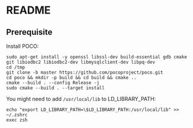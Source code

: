 # README

## Prerequisite

Install POCO:

```
sudo apt-get install -y openssl libssl-dev build-essential gdb cmake git libiodbc2 libiodbc2-dev libmysqlclient-dev libpq-dev
cd /tmp
git clone -b master https://github.com/pocoproject/poco.git
cd poco && mkdir -p build && cd build && cmake ..
cmake --build . --config Release -j
sudo cmake --build . --target install
```
You might need to add `/usr/local/lib` to LD_LIBRARY_PATH:

```
echo "export LD_LIBRARY_PATH=\$LD_LIBRARY_PATH:/usr/local/lib" >> ~/.zshrc
exec zsh
```
